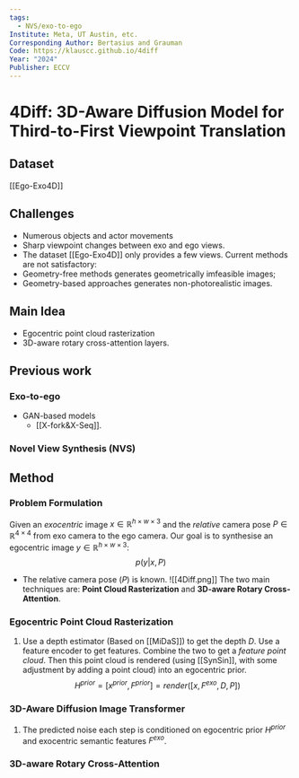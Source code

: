 ```yaml
---
tags:
  - NVS/exo-to-ego
Institute: Meta, UT Austin, etc.
Corresponding Author: Bertasius and Grauman
Code: https://klauscc.github.io/4diff
Year: "2024"
Publisher: ECCV
---
```

# 4Diff: 3D-Aware Diffusion Model for Third-to-First Viewpoint Translation

## Dataset
[[Ego-Exo4D]]

## Challenges
* Numerous objects and actor movements
* Sharp viewpoint changes between exo and ego views.
* The dataset [[Ego-Exo4D]] only provides a few views.
Current methods are not satisfactory:
* Geometry-free methods generates geometrically imfeasible images;
* Geometry-based approaches generates non-photorealistic images.
## Main Idea
* Egocentric point cloud rasterization
* 3D-aware rotary cross-attention layers.

## Previous work
### Exo-to-ego
* GAN-based models
	* [[X-fork&X-Seq]]. 
### Novel View Synthesis (NVS)


## Method
### Problem Formulation
Given an *exocentric* image $x \in \mathbb{R}^{h\times w\times 3}$ and the *relative* camera pose $P\in\mathbb{R}^{4\times 4}$ from exo camera to the ego camera. Our goal is to synthesise an egocentric image $y\in \mathbb{R}^{h\times w\times 3}$:
$$
	p(y|x, P)
$$
* The relative camera pose ($P$) is known.
![[4Diff.png]]
The two main techniques are: **Point Cloud Rasterization** and **3D-aware Rotary Cross-Attention**.
### Egocentric Point Cloud Rasterization
1. Use a depth estimator (Based on [[MiDaS]]) to get the depth $D$. Use a feature encoder to get features. Combine the two to get a *feature point cloud*. Then this point cloud is rendered (using [[SynSin]], with some adjustment by adding a point cloud) into an egocentric prior.
	$$
	H^{prior} = [x^{prior}, F^{prior}] = render([x, F^{exo}, D, P])
	$$
### 3D-Aware Diffusion Image Transformer
1. The predicted noise each step is conditioned on egocentric prior $H^{prior}$ and exocentric semantic features $F^{exo}$.

### 3D-aware Rotary Cross-Attention

